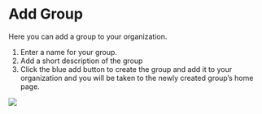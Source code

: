 # Add Group

Here you can add a group to your organization.

1. Enter a name for your group.
2. Add a short description of the group
3. Click the blue add button to create the group and add it to your organization and you will be taken to the newly created group’s home page.
	
	
<a href="../../../images/groups-add-group-lg.jpg" target="_blank"><img src="../../../images/groups-add-group.jpg" style="margin: auto; display: block"></a>
